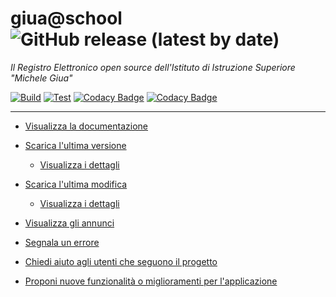 # giua@school ![GitHub release (latest by date)](https://img.shields.io/github/v/release/trinko/giuaschool)

*Il Registro Elettronico open source dell'Istituto di Istruzione Superiore "Michele Giua"*

[![Build](https://github.com/trinko/giuaschool/actions/workflows/build.yml/badge.svg?branch=master)](https://github.com/trinko/giuaschool/actions/workflows/build.yml)
[![Test](https://github.com/trinko/giuaschool/actions/workflows/test.yml/badge.svg?branch=master)](https://github.com/trinko/giuaschool/actions/workflows/test.yml)
[![Codacy Badge](https://app.codacy.com/project/badge/Grade/d1e4b6505b984dc190eb3e89e86868ff)](https://www.codacy.com/gh/trinko/giuaschool/dashboard?utm_source=github.com&amp;utm_medium=referral&amp;utm_content=trinko/giuaschool&amp;utm_campaign=Badge_Grade)
[![Codacy Badge](https://app.codacy.com/project/badge/Coverage/d1e4b6505b984dc190eb3e89e86868ff)](https://www.codacy.com/gh/trinko/giuaschool/dashboard?utm_source=github.com&utm_medium=referral&utm_content=trinko/giuaschool&utm_campaign=Badge_Coverage)


---

- [Visualizza la documentazione](https://trinko.github.io/giuaschool-docs/)

- [Scarica l'ultima versione](https://github.com/trinko/giuaschool/releases/latest/download/giuaschool-release-latest.zip)
  - [Visualizza i dettagli](https://trinko.github.io/giuaschool-docs/latest-release.html)

- [Scarica l'ultima modifica](https://github.com/trinko/giuaschool/releases/download/latest-build/giuaschool-build-latest.zip)
  - [Visualizza i dettagli](https://trinko.github.io/giuaschool-docs/latest-build.html)

- [Visualizza gli annunci](https://github.com/trinko/giuaschool/discussions/categories/annunci)

- [Segnala un errore](https://github.com/trinko/giuaschool/issues/new?assignees=&labels=Errore&template=bug-report.md&title=)

- [Chiedi aiuto agli utenti che seguono il progetto](https://github.com/trinko/giuaschool/discussions/new?category=richieste-di-aiuto)

- [Proponi nuove funzionalità o miglioramenti per l'applicazione](https://github.com/trinko/giuaschool/discussions/new?category=idee-e-proposte)

